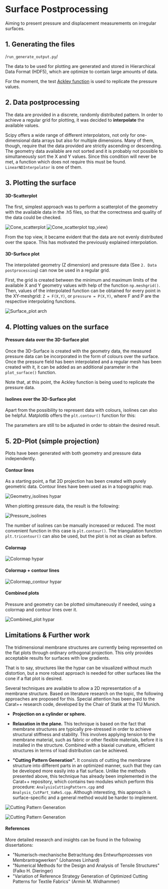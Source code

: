 # Surface Postprocessing
Aiming to present pressure and displacement measurements on irregular surfaces.

## 1. Generating the files
/`run_generate_output.py`/

The data to be used for plotting are generated and stored in Hierarchical Data Format (HDF5), which are optimize to contain large amounts of data.

For the moment, the test [Ackley function](https://en.wikipedia.org/wiki/Test_functions_for_optimization) is used to replicate the pressure values.

## 2. Data postprocessing
The data are provided in a discrete, randomly distributed pattern. In order to achieve a regular grid for plotting, it was decided to **interpolate** the available values.

Scipy offers a wide range of different interpolators, not only for one-dimensional data arrays but also for multiple dimensions. Many of them, though, require that the data provided are strictly ascending or descending. The geometry data available are not sorted and it is probably not possible to simultaneously sort the X and Y values. Since this condition will never be met, a function which does not require this must be found. `LinearNDInterpolator` is one of them.

## 3. Plotting the surface
#### 3D-Scatterplot
The first, simplest approach was to perform a scatterplot of the geometry with the available data in the .h5 files, so that the correctness and quality of the data could be checked.

![Cone_scatterplot](Plots/07-07/Scatterplot_cone.png)
![Cone_scatterplot top_view)](Plots/07-07/Scatterplot_cone2.png)

From the top view, it became evident that the data are not evenly distributed over the space. This has motivated the previously explained interpolation.

#### 3D-Surface plot
The interpolated geometry (Z dimension) and pressure data (See `2. Data postprocessing`) can now be used in a regular grid. 

First, the grid is created between the minimum and maximum limits of the available X and Y geometry values with help of the function `np.meshgrid()`. Then, values of the interpolated function can be obtained for every point in the XY-meshgrid: `Z = F(X,Y)`, or `pressure = P(X,Y)`, where F and P are the respective interpolating functions.

![Surface_plot arch](Plots/07-07/Figure_1(arch).png)


## 4. Plotting values on the surface
#### Pressure data over the 3D-Surface plot
Once the 3D-Surface is created with the geometry data, the measured pressure data can be incorporated in the form of colours over the surface. Once the pressure field has been interpolated and a regular mesh has been created with it, it can be added as an additional parameter in the `plot_surface()` function.


Note that, at this point, the Ackley function is being used to replicate the pressure data.

#### Isolines over the 3D-Surface plot
Apart from the possibility to represent data with colours, isolines can also be helpful. Matplotlib offers the `plt.contour()` function for this:

The parameters are still to be adjusted in order to obtain the desired result.


## 5. 2D-Plot (simple projection)
Plots have been generated with both geometry and pressure data independently.

#### Contour lines
As a starting point, a flat 2D projection has been created with purely geometric data. Contour lines have been used as in a topographic map.

![Geometry_isolines hypar](Plots/13-07/Figure_4.png)

When plotting pressure data, the result is the following:

![Pressure_isolines](Plots/13-07/Figure_7.png)

The number of isolines can be manually increased or reduced. The most convenient function in this case is `plt.contour()`. The triangulation function `plt.tricontour()` can also be used, but the plot is not as clean as before.

#### Colormap

![Colormap hypar](Plots/13-07/Figure_8.png)

#### Colormap + contour lines

![Colormap_contour hypar](Plots/13-07/Figure_9.png)

#### Combined plots
Pressure and geometry can be plotted simultaneously if needed, using a colormap and contour lines over it.

![Combined_plot hypar](Plots/13-07/Figure_10.png)


## Limitations & Further work

The tridimensional membrane structures are currently being represented on the flat plots through ordinary orthogonal projection. This only provides acceptable results for surfaces with low gradients. 

That is to say, structures like the hypar can be visualized without much distortion, but a more robust approach is needed for other surfaces like the cone if a flat plot is desired.

Several techniques are available to allow a 2D representation of a membrane structure. Based on literature research on the topic, the following approaches are proposed for this. Special attention has been paid to the Carat++ research code, developed by the Chair of Statik at the TU Munich.

- **Projection on a cylinder or sphere.**

- **Relaxation in the plane.**
This technique is based on the fact that membrane structures are typically pre-stressed in order to achieve structural stiffness and stability.
This involves applying tension to the membrane material, such as fabric or other flexible materials, before it is installed in the structure.
Combined with a biaxial curvature, efficient structures in terms of load distribution can be achieved.

- **"Cutting Pattern Generation".**
It consists of cutting the membrane structure into different parts in an optimized manner, such that they can be developed more easily into a flat surface.
Unlike the methods presented above, this technique has already been implemented in the Carat++ repository, which contains two modules which perform this procedure: `AnalysisCuttingPattern.cpp` and `Analysis_CutPart_VaReS.cpp`.
Although interesting, this approach is surface-specific and a general method would be harder to implement.

![Cutting Pattern Generation](CuttingPatternGeneration3.png)

![Cutting Pattern Generation](CuttingPatternGeneration.png)

#### References

More detailed research and insights can be found in the following dissertations:

- "Numerisch-mechanische Betrachtung des Entwurfsprozesses von Membrantragwerken" (Johannes Linhard)
- "Numerical Methods for the Design and Analysis of Tensile Structures" (Falko H. Dieringer)
- "Variation of Reference Strategy Generation of Optimized Cutting Patterns for Textile Fabrics" (Armin M. Widhammer)
 
